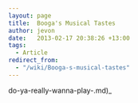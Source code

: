 ```yaml
---
layout: page
title:  Booga's Musical Tastes
author: jevon
date:   2013-02-17 20:38:26 +13:00
tags:
  - Article
redirect_from:
  - "/wiki/Booga-s-musical-tastes"
---
```


do-ya-really-wanna-play-.md)_

